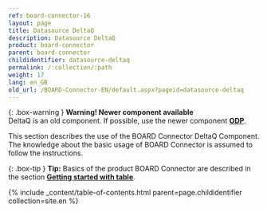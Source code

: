 ```yaml
---
ref: board-connector-16
layout: page
title: Datasource DeltaQ
description: Datasource DeltaQ
product: board-connector
parent: board-connector
childidentifier: datasource-deltaq
permalink: /:collection/:path
weight: 17
lang: en_GB
old_url: /BOARD-Connector-EN/default.aspx?pageid=datasource-deltaq
---
```

{: .box-warning } 
**Warning! Newer component available**<br>
DeltaQ is an old component. If possible, use the newer component **[ODP](https://help.theobald-software.com/en/xtract-universal/Operational%20Data%20Provisioning%20(ODP))**.

This section describes the use of the BOARD Connector DeltaQ Component. The knowledge about the basic usage of BOARD Connector is assumed to follow the instructions.

{: .box-tip }
**Tip:** Basics of the product BOARD Connector are described in the section **[Getting started with table](./getting-started-table)**.



{% include _content/table-of-contents.html parent=page.childidentifier collection=site.en %}
